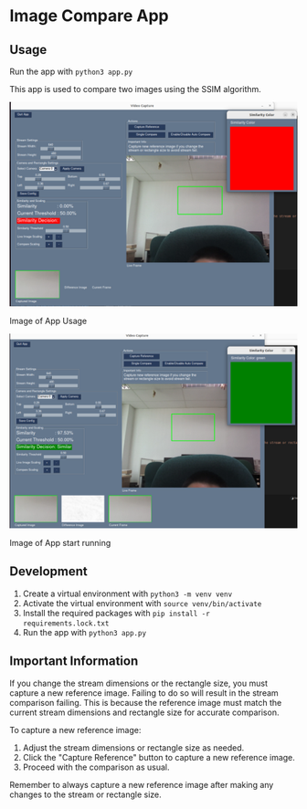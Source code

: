 # Image Compare App

## Usage

Run the app with `python3 app.py`

This app is used to compare two images using the SSIM algorithm. 

![](./assets/app01.png)

Image of App Usage

![](./assets/app02.png)

Image of App start running

## Development

1. Create a virtual environment with `python3 -m venv venv`
2. Activate the virtual environment with `source venv/bin/activate`
3. Install the required packages with `pip install -r requirements.lock.txt`
4. Run the app with `python3 app.py`

## Important Information

If you change the stream dimensions or the rectangle size, you must capture a new reference image. Failing to do so will result in the stream comparison failing. This is because the reference image must match the current stream dimensions and rectangle size for accurate comparison.

To capture a new reference image:
1. Adjust the stream dimensions or rectangle size as needed.
2. Click the "Capture Reference" button to capture a new reference image.
3. Proceed with the comparison as usual.

Remember to always capture a new reference image after making any changes to the stream or rectangle size.

